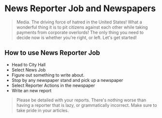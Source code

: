# News Reporter Job and Newspapers

> Media. The driving force of hatred in the United States! What a wonderful thing it is to pit citizens against each other while taking payments from corporate overlords! The only thing you need to decide now is whether you're right, or left. Let's get started!

## How to use News Reporter Job

- Head to City Hall
- Select News Job 
- Figure out something to write about.
- Stop by any newspaper stand and pick up a newspaper
- Select Reporter Actions in the newspaper
- Write an new report

> Please be detailed with your reports. There's nothing worse than having a reporter that is lazy, or grammatically incorrect. Make sure to take pride in your articles. 